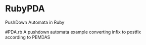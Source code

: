 # RubyPDA
PushDown Automata in Ruby

#PDA.rb
A pushdown automata example converting infix to postfix according to PEMDAS
